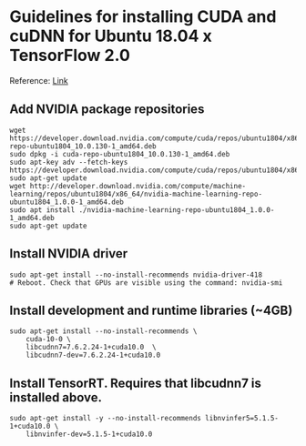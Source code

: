 # Guidelines for installing CUDA and cuDNN for Ubuntu 18.04 x TensorFlow 2.0
Reference: [Link](https://www.tensorflow.org/install/gpu)

## Add NVIDIA package repositories
```
wget https://developer.download.nvidia.com/compute/cuda/repos/ubuntu1804/x86_64/cuda-repo-ubuntu1804_10.0.130-1_amd64.deb
sudo dpkg -i cuda-repo-ubuntu1804_10.0.130-1_amd64.deb
sudo apt-key adv --fetch-keys https://developer.download.nvidia.com/compute/cuda/repos/ubuntu1804/x86_64/7fa2af80.pub
sudo apt-get update
wget http://developer.download.nvidia.com/compute/machine-learning/repos/ubuntu1804/x86_64/nvidia-machine-learning-repo-ubuntu1804_1.0.0-1_amd64.deb
sudo apt install ./nvidia-machine-learning-repo-ubuntu1804_1.0.0-1_amd64.deb
sudo apt-get update
```

## Install NVIDIA driver
```
sudo apt-get install --no-install-recommends nvidia-driver-418
# Reboot. Check that GPUs are visible using the command: nvidia-smi
```

## Install development and runtime libraries (~4GB)
```
sudo apt-get install --no-install-recommends \
    cuda-10-0 \
    libcudnn7=7.6.2.24-1+cuda10.0  \
    libcudnn7-dev=7.6.2.24-1+cuda10.0
```

## Install TensorRT. Requires that libcudnn7 is installed above.
```
sudo apt-get install -y --no-install-recommends libnvinfer5=5.1.5-1+cuda10.0 \
    libnvinfer-dev=5.1.5-1+cuda10.0

```


<!--
## Install NVIDIA Graphics Drivers

sudo apt-get install ubuntu-drivers-common

sudo ubuntu-drivers autoinstall

## Install CUDA

sudo apt-get install cuda

## Install cuDNN

wget https://developer.nvidia.com/compute/machine-learning/cudnn/secure/7.6.5.32/Production/10.2_20191118/cudnn-10.2-linux-x64-v7.6.5.32.tgz

tar -xzvf cudnn-10.2-linux-x64-v7.6.5.32.tgz
-->